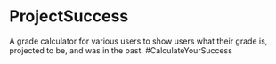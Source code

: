 # ProjectSuccess
A grade calculator for various users to show users what their grade is, projected to be, and was in the past. #CalculateYourSuccess
